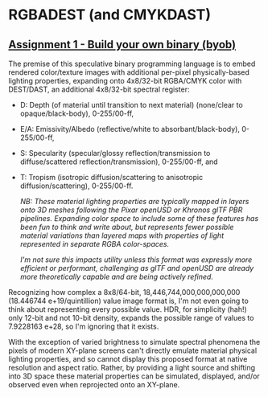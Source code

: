 # RGBADEST (and CMYKDAST)
## [Assignment 1 - Build your own binary (byob)](https://github.com/charlieroberts/imgd-5010-s24/blob/main/assignment1-binary.md)

The premise of this speculative binary programming language is to embed rendered color/texture images with additional per-pixel physically-based lighting properties, expanding onto 4x8/32-bit RGBA/CMYK color with DEST/DAST, an additional 4x8/32-bit spectral register: 
- D: Depth (of material until transition to next material) (none/clear to opaque/black-body), 0-255/00-ff,
- E/A: Emissivity/Albedo (reflective/white to absorbant/black-body), 0-255/00-ff,
- S: Specularity (specular/glossy reflection/transmission to diffuse/scattered reflection/transmission), 0-255/00-ff, and
- T: Tropism (isotropic diffusion/scattering to anisotropic diffusion/scattering), 0-255/00-ff. 

  *NB: These material lighting properties are typically mapped in layers onto 3D meshes following the Pixar openUSD or Khronos glTF PBR pipelines. Expanding color space to include some of these features has been fun to think and write about, but represents fewer possible material variations than layered maps with properties of light represented in separate RGBA color-spaces.*

  *I'm not sure this impacts utility unless this format was expressly more efficient or performant, challenging as glTF and openUSD are already more theoretically capable and are being actively refined.*

Recognizing how complex a 8x8/64-bit, 18,446,744,000,000,000,000 (18.446744 e+19/quintillion) value image format is, I'm not even going to think about representing every possible value. HDR, for simplicity (hah!) only 12-bit and not 10-bit density, expands the possible range of values to 7.9228163 e+28, so I'm ignoring that it exists. 

With the exception of varied brightness to simulate spectral phenomena the pixels of modern XY-plane screens can't directly emulate material physical lighting properties, and so cannot display this proposed format at native resolution and aspect ratio. Rather, by providing a light source and shifting into 3D space these material properties can be simulated, displayed, and/or observed even when reprojected onto an XY-plane.
